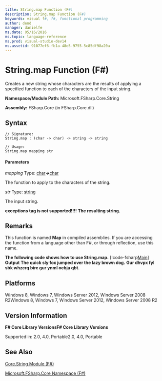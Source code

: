```yaml
---
title: String.map Function (F#)
description: String.map Function (F#)
keywords: visual f#, f#, functional programming
author: dend
manager: danielfe
ms.date: 05/16/2016
ms.topic: language-reference
ms.prod: visual-studio-dev14
ms.assetid: 91077ef6-fb1a-48e5-9755-5c85df98a20a 
---
```


# String.map Function (F#)

Creates a new string whose characters are the results of applying a specified function to each of the characters of the input string.

**Namespace/Module Path:** Microsoft.FSharp.Core.String

**Assembly:** FSharp.Core (in FSharp.Core.dll)


## Syntax

```
// Signature:
String.map : (char -> char) -> string -> string

// Usage:
String.map mapping str
```

#### Parameters
*mapping*
Type: [char](http://msdn.microsoft.com/en-us/library/3627f475-985b-4b4e-94d2-14f217c04958)**-&gt;**[char](http://msdn.microsoft.com/en-us/library/3627f475-985b-4b4e-94d2-14f217c04958)


The function to apply to the characters of the string.


*str*
Type: [string](http://msdn.microsoft.com/en-us/library/12b97856-ec80-4f70-a018-afb0753f755a)


The input string.



**exceptions tag is not supported!!!!**
**The resulting string.**
## Remarks
This function is named **Map** in compiled assemblies. If you are accessing the function from a language other than F#, or through reflection, use this name.

**The following code shows how to use String.map.**
[!code-fsharp[Main](snippets/fsstrings/snippet7.fs)]
**Output**
**The quick sly fox jumped over the lazy brown dog.**
**Gur dhvpx fyl sbk whzcrq bire gur ynml oebja qbt.**
## Platforms
Windows 8, Windows 7, Windows Server 2012, Windows Server 2008 R2Windows 8, Windows 7, Windows Server 2012, Windows Server 2008 R2


## Version Information
**F# Core Library VersionsF# Core Library Versions**

Supported in: 2.0, 4.0, Portable2.0, 4.0, Portable




## See Also
[Core.String Module &#40;F&#35;&#41;](Core.String-Module-%5BFSharp%5D.md)

[Microsoft.FSharp.Core Namespace &#40;F&#35;&#41;](Microsoft.FSharp.Core-Namespace-%5BFSharp%5D.md)

